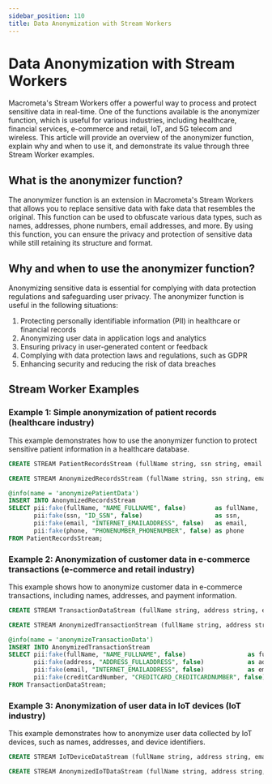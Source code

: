 ```yaml
---
sidebar_position: 110
title: Data Anonymization with Stream Workers
---
```


# Data Anonymization with Stream Workers

Macrometa's Stream Workers offer a powerful way to process and protect sensitive data in real-time. One of the functions available is the anonymizer function, which is useful for various industries, including healthcare, financial services, e-commerce and retail, IoT, and 5G telecom and wireless. This article will provide an overview of the anonymizer function, explain why and when to use it, and demonstrate its value through three Stream Worker examples.

## What is the anonymizer function?

The anonymizer function is an extension in Macrometa's Stream Workers that allows you to replace sensitive data with fake data that resembles the original. This function can be used to obfuscate various data types, such as names, addresses, phone numbers, email addresses, and more. By using this function, you can ensure the privacy and protection of sensitive data while still retaining its structure and format.

## Why and when to use the anonymizer function?

Anonymizing sensitive data is essential for complying with data protection regulations and safeguarding user privacy. The anonymizer function is useful in the following situations:

1. Protecting personally identifiable information (PII) in healthcare or financial records
2. Anonymizing user data in application logs and analytics
3. Ensuring privacy in user-generated content or feedback
4. Complying with data protection laws and regulations, such as GDPR
5. Enhancing security and reducing the risk of data breaches

## Stream Worker Examples

### Example 1: Simple anonymization of patient records (healthcare industry)

This example demonstrates how to use the anonymizer function to protect sensitive patient information in a healthcare database.

```sql
CREATE STREAM PatientRecordsStream (fullName string, ssn string, email string, phone string);

CREATE STREAM AnonymizedRecordsStream (fullName string, ssn string, email string, phone string);

@info(name = 'anonymizePatientData')
INSERT INTO AnonymizedRecordsStream
SELECT pii:fake(fullName, "NAME_FULLNAME", false)        as fullName,
       pii:fake(ssn, "ID_SSN", false)                    as ssn,
       pii:fake(email, "INTERNET_EMAILADDRESS", false)   as email,
       pii:fake(phone, "PHONENUMBER_PHONENUMBER", false) as phone
FROM PatientRecordsStream;
```

### Example 2: Anonymization of customer data in e-commerce transactions (e-commerce and retail industry)

This example shows how to anonymize customer data in e-commerce transactions, including names, addresses, and payment information.

```sql
CREATE STREAM TransactionDataStream (fullName string, address string, email string, creditCardNumber string);

CREATE STREAM AnonymizedTransactionStream (fullName string, address string, email string, creditCardNumber string);

@info(name = 'anonymizeTransactionData')
INSERT INTO AnonymizedTransactionStream
SELECT pii:fake(fullName, "NAME_FULLNAME", false)                 as fullName,
       pii:fake(address, "ADDRESS_FULLADDRESS", false)            as address,
       pii:fake(email, "INTERNET_EMAILADDRESS", false)            as email,
       pii:fake(creditCardNumber, "CREDITCARD_CREDITCARDNUMBER", false) as creditCardNumber
FROM TransactionDataStream;
```

### Example 3: Anonymization of user data in IoT devices (IoT industry)

This example demonstrates how to anonymize user data collected by IoT devices, such as names, addresses, and device identifiers.

```sql
CREATE STREAM IoTDeviceDataStream (fullName string, address string, email string, deviceID string);

CREATE STREAM AnonymizedIoTDataStream (fullName string, address string, email string, deviceID string
